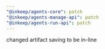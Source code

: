 ```yaml
---
"@inkeep/agents-core": patch
"@inkeep/agents-manage-api": patch
"@inkeep/agents-run-api": patch
---
```


changed artifact saving to be in-line
